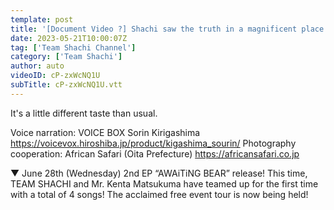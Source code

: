 ```yaml
---
template: post
title: '[Document Video ?] Shachi saw the truth in a magnificent place in Africa'
date: 2023-05-21T10:00:07Z
tag: ['Team Shachi Channel']
category: ['Team Shachi']
author: auto 
videoID: cP-zxWcNQ1U
subTitle: cP-zxWcNQ1U.vtt
---
```

It's a little different taste than usual.


Voice narration: VOICE BOX Sorin Kirigashima
https://voicevox.hiroshiba.jp/product/kigashima_sourin/
Photography cooperation: African Safari (Oita Prefecture)
https://africansafari.co.jp




▼ June 28th (Wednesday) 2nd EP “AWAiTiNG BEAR” release!
This time, TEAM SHACHI and Mr. Kenta Matsukuma have teamed up for the first time with a total of 4 songs!
The acclaimed free event tour is now being held!
